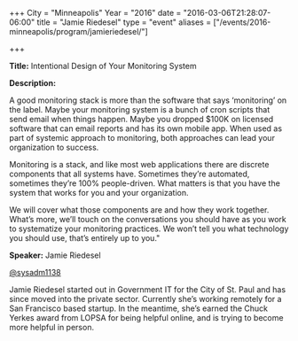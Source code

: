 +++
City = "Minneapolis"
Year = "2016"
date = "2016-03-06T21:28:07-06:00"
title = "Jamie Riedesel"
type = "event"
aliases = ["/events/2016-minneapolis/program/jamieriedesel/"]

+++

<div class="span-15  ">
  <div class="span-15  last ">
  <p><strong>Title:</strong>
Intentional Design of Your Monitoring System
</p>

<p><strong>Description:</strong></p>

<p>
A good monitoring stack is more than the software that says ‘monitoring’ on the label. Maybe your monitoring system is a bunch of cron scripts that send email when things happen. Maybe you dropped $100K on licensed software that can email reports and has its own mobile app. When used as part of systemic approach to monitoring, both approaches can lead your organization to success.
</p>
<p>

Monitoring is a stack, and like most web applications there are discrete components that all systems have. Sometimes they’re automated, sometimes they’re 100% people-driven. What matters is that you have the system that works for you and your organization.
</p>
<p>

We will cover what those components are and how they work together. What’s more, we’ll touch on the conversations you should have as you work to systematize your monitoring practices. We won’t tell you what technology you should use, that’s entirely up to you."

</p>


<p><strong>Speaker:</strong>
Jamie Riedesel
</p>
<p>
<a href="https://twitter.com/sysadm1138">@sysadm1138</a>
<p>
Jamie Riedesel started out in Government IT for the City of St. Paul and has since moved into the private sector. Currently she’s working remotely for a San Francisco based startup. In the meantime, she’s earned the Chuck Yerkes award from LOPSA for being helpful online, and is trying to become more helpful in person.
</p>

  </div>
</div>

